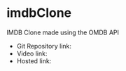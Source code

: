 # imdbClone
IMDB Clone made using the OMDB API

- Git Repository link:
- Video link: 
- Hosted link: 